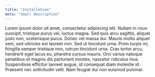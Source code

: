 ```yaml
---
title: "Installation"
meta: "small description"
---
```


Lorem ipsum dolor sit amet, consectetur adipiscing elit. Nullam in risus suscipit, tristique purus vel, luctus magna. Sed quis arcu sagittis, aliquet justo non, scelerisque purus. Donec vel massa dui. Mauris mollis aliquet sem, sed ultricies est laoreet non. Sed ut tincidunt urna. Proin turpis mi, fringilla semper tristique non, rutrum tincidunt urna. Cras tortor arcu, hendrerit eget lacus eu, pharetra cursus mauris. Orci varius natoque penatibus et magnis dis parturient montes, nascetur ridiculus mus. Suspendisse efficitur laoreet augue, id consequat diam molestie id. Praesent nec sollicitudin velit. Nam feugiat dui non euismod pulvinar.
